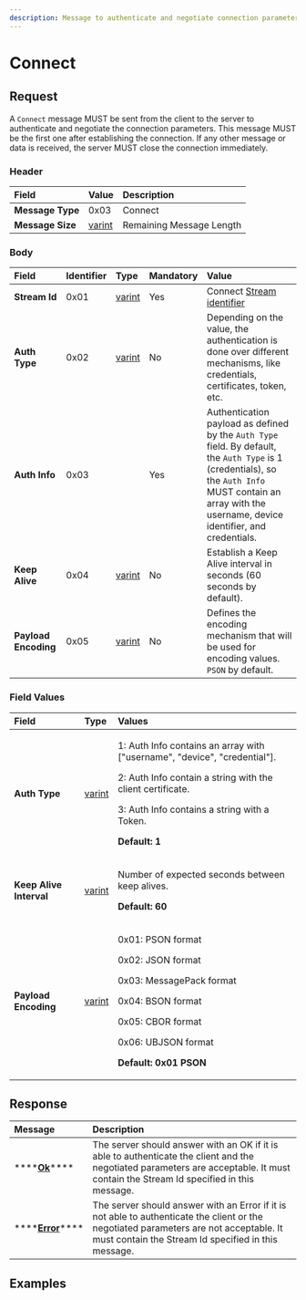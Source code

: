 ```yaml
---
description: Message to authenticate and negotiate connection parameters.
---
```


# Connect

## Request

A `Connect` message MUST be sent from the client to the server to authenticate and negotiate the connection parameters. This message MUST be the first one after establishing the connection. If any other message or data is received, the server MUST close the connection immediately.

### Header

| Field | Value | Description |
| :--- | :--- | :--- |
| **Message Type** | 0x03 | Connect |
| **Message Size** | [varint](../definitions.md#varint) | Remaining Message Length |

### Body

| Field | Identifier | Type | Mandatory | Value |
| :--- | :--- | :--- | :--- | :--- |
| **Stream Id** | 0x01 | [varint](../definitions.md#varint) | Yes | Connect [Stream identifier](../definitions.md#stream-identifier) |
| **Auth Type** | 0x02 | [varint](../definitions.md#varint) | No | Depending on the value, the authentication is done over different mechanisms, like credentials, certificates, token, etc. |
| **Auth Info** | 0x03 |  | Yes | Authentication payload as defined by the `Auth Type` field. By default, the `Auth Type` is 1 \(credentials\), so the `Auth Info` MUST contain an array with the username, device identifier, and credentials.  |
| **Keep Alive** | 0x04 | [varint](../definitions.md#varint) | No | Establish a Keep Alive interval in seconds \(60 seconds by default\). |
| **Payload Encoding** | 0x05 | [varint](../definitions.md#varint) | No | Defines the encoding mechanism that will be used for encoding values. `PSON` by default. |

### Field Values

<table>
  <thead>
    <tr>
      <th style="text-align:left">Field</th>
      <th style="text-align:left">Type</th>
      <th style="text-align:left">Values</th>
    </tr>
  </thead>
  <tbody>
    <tr>
      <td style="text-align:left"><b>Auth Type</b>
      </td>
      <td style="text-align:left"><a href="../definitions.md#varint">varint</a>
      </td>
      <td style="text-align:left">
        <p>1: Auth Info contains an array with [&quot;username&quot;, &quot;device&quot;,
          &quot;credential&quot;].</p>
        <p>2: Auth Info contain a string with the client certificate.</p>
        <p>3: Auth Info contains a string with a Token.</p>
        <p><b>Default: 1</b>
        </p>
      </td>
    </tr>
    <tr>
      <td style="text-align:left"><b>Keep Alive Interval</b>
      </td>
      <td style="text-align:left"><a href="../definitions.md#varint">varint</a>
      </td>
      <td style="text-align:left">
        <p>Number of expected seconds between keep alives.</p>
        <p><b>Default: 60</b>
        </p>
      </td>
    </tr>
    <tr>
      <td style="text-align:left"><b>Payload Encoding</b>
      </td>
      <td style="text-align:left"><a href="../definitions.md#varint">varint</a>
      </td>
      <td style="text-align:left">
        <p>0x01: PSON format</p>
        <p>0x02: JSON format</p>
        <p>0x03: MessagePack format</p>
        <p>0x04: BSON format</p>
        <p>0x05: CBOR format</p>
        <p>0x06: UBJSON format</p>
        <p><b>Default: 0x01 PSON</b>
        </p>
      </td>
    </tr>
  </tbody>
</table>

## Response

| Message | Description |
| :--- | :--- |
| \*\*\*\*[**Ok**](ok.md)\*\*\*\* | The server should answer with an OK if it is able to authenticate the client and the negotiated parameters are acceptable. It must contain the Stream Id specified in this message. |
| \*\*\*\*[**Error**](error.md)\*\*\*\* | The server should answer with an Error if it is not able to authenticate the client or the negotiated parameters are not acceptable. It must contain the Stream Id specified in this message. |

## Examples



